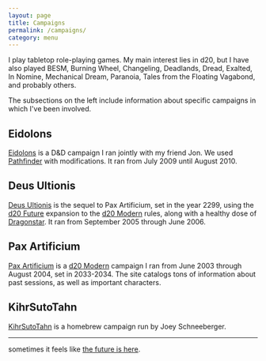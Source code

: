 ```yaml
---
layout: page
title: Campaigns
permalink: /campaigns/
category: menu
---
```


I play tabletop role-playing games. My main interest lies in d20, but I have also played BESM, Burning Wheel, Changeling, Deadlands, Dread, Exalted, In Nomine, Mechanical Dream, Paranoia, Tales from the Floating Vagabond, and probably others.

The subsections on the left include information about specific campaigns in which I've been involved.

## Eidolons
[Eidolons](/eidolons) is a D&D campaign I ran jointly with my friend Jon. We used [Pathfinder](http://en.wikipedia.org/wiki/Pathfinder_Roleplaying_Game) with modifications. It ran from July 2009 until August 2010.

## Deus Ultionis
[Deus Ultionis](/deus) is the sequel to Pax Artificium, set in the year 2299, using the [d20 Future](http://en.wikipedia.org/wiki/D20_Future) expansion to the [d20 Modern](http://en.wikipedia.org/wiki/D20_Modern) rules, along with a healthy dose of [Dragonstar](http://en.wikipedia.org/wiki/Dragonstar). It ran from September 2005 through June 2006.

## Pax Artificium
[Pax Artificium](http://restlessgamer.net/legacy/pax) is a [d20 Modern](http://en.wikipedia.org/wiki/D20_Modern) campaign I ran from June 2003 through August 2004, set in 2033-2034. The site catalogs tons of information about past sessions, as well as important characters.

## KihrSutoTahn
[KihrSutoTahn](/kihrsutotahn) is a homebrew campaign run by Joey Schneeberger.


-----
sometimes it feels like [the future is here](http://asofterworld.com/index.php?id=81).
